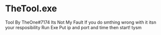 # TheTool.exe
Tool By TheOne#7174 Its Not My Fault If you do smthing wrong with it itsn your resposibility
Run Exe 
Put ip and port and time then start! tysm
